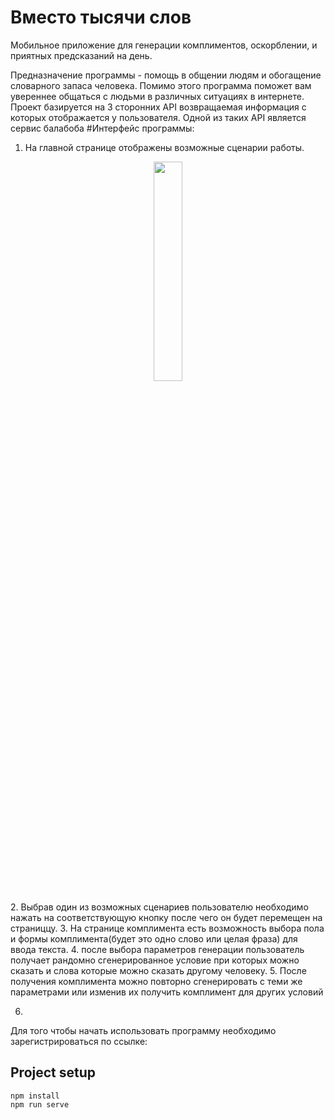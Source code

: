 # Вместо тысячи слов
Мобильное приложение для генерации комплиментов, оскорблении, и приятных предсказаний на день.

Предназначение программы - помощь в общении людям и обогащение словарного запаса человека. 
Помимо этого программа поможет вам увереннее общаться с людьми в различных ситуациях в интернете.
Проект базируется на 3 сторонних API возвращаемая информация с которых отображается у пользователя.
Одной из таких API является сервис балабоба
#Интерфейс программы:
1. На главной странице отображены возможные сценарии работы.
<p align="center">
<img  src="https://downloader.disk.yandex.ru/preview/28f5c7eebccc198055547e11b2ccf41cf5ba3477e37cf72afd54a40f9ec294b3/63d54605/gB8kEJlveI6jITlFS9MeX_MD5tExjQz0Y_gHf4amgjxzsaA7KVNysX0Pg416Qm4eXFy1B_CTgilCAKLC1qBtBQ%3D%3D?uid=0&filename=IMG_20230128_145301.jpg&disposition=inline&hash=&limit=0&content_type=image%2Fjpeg&owner_uid=0&tknv=v2&size=2048x2048" width="30%">
</p>
2. Выбрав один из возможных сценариев пользователю необходимо нажать на соответствующую кнопку после чего он будет перемещен на страниццу.
3. На странице комплимента есть возможность выбора пола и формы комплимента(будет это одно слово или целая фраза) для ввода текста.
4. после выбора параметров генерации пользователь получает рандомно сгенерированное условие при которых можно сказать и слова которые можно сказать другому человеку.
5. После получения комплимента можно повторно сгенерировать с теми же параметрами или изменив их получить комплимент для других условий

6.


Для того чтобы начать использовать программу необходимо зарегистрироваться по ссылке:
## Project setup

```
npm install
npm run serve
```
